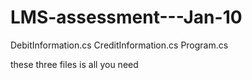# LMS-assessment---Jan-10

DebitInformation.cs
CreditInformation.cs
Program.cs

these three files is all you need
